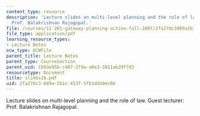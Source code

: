 ```yaml
---
content_type: resource
description: 'Lecture slides on multi-level planning and the role of law. Guest lecturer:
  Prof. Balakrishnan Rajagopal.'
file: /courses/11-201-gateway-planning-action-fall-2007/2fa27dc3889a2b1c453f5fb1dda9ec6b_slides16.pdf
file_type: application/pdf
learning_resource_types:
- Lecture Notes
ocw_type: OCWFile
parent_title: Lecture Notes
parent_type: CourseSection
parent_uid: 1583e95b-c487-2f9a-a0e3-3811ab29f7d3
resourcetype: Document
title: slides16.pdf
uid: 2fa27dc3-889a-2b1c-453f-5fb1dda9ec6b
---
```

Lecture slides on multi-level planning and the role of law. Guest lecturer: Prof. Balakrishnan Rajagopal.


